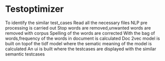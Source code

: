 # Testoptimizer
To identify the similar test_cases
Read all the necessary files
NLP pre processing is carried out
Stop words are removed,unwanted words are removed with corpus
Spelling of the words are corrected
With the bag of words,frequency of the words in document is calculated
Doc 2vec model is built on topof the tidf model where the sematic meaning of the model is calculated
An ui is built where the testcases are displayed with the similar semantic testcases
